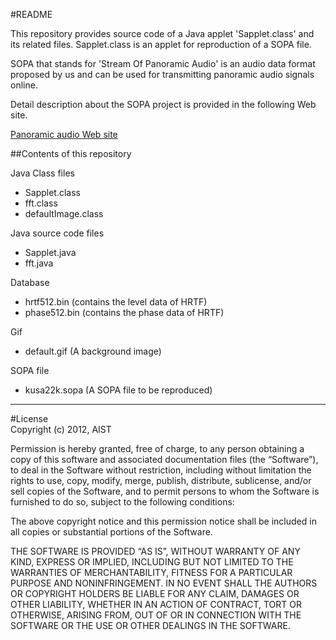 ﻿#README

This repository provides source code of a Java applet 'Sapplet.class' and its related files. Sapplet.class is an applet for reproduction of a SOPA file.

SOPA that stands for 'Stream Of Panoramic Audio' is an audio data format proposed by us and can be used for transmitting panoramic audio signals online.

Detail description about the SOPA project is provided in the following Web site.

[Panoramic audio Web site](http://staff.aist.go.jp/ashihara-k/pan_top.html)

##Contents of this repository

Java Class files 
* Sapplet.class 
* fft.class 
* defaultImage.class 

Java source code files 
* Sapplet.java 
* fft.java 

Database 
* hrtf512.bin (contains the level data of HRTF) 
* phase512.bin (contains the phase data of HRTF) 

Gif 
* default.gif (A background image) 

SOPA file 
* kusa22k.sopa (A SOPA file to be reproduced) 

***

#License  
Copyright (c) 2012, AIST

Permission is hereby granted, free of charge, to any person obtaining a copy of this software and associated documentation files (the “Software”), to deal in the Software without restriction, including without limitation the rights to use, copy, modify, merge, publish, distribute, sublicense, and/or sell copies of the Software, and to permit persons to whom the Software is furnished to do so, subject to the following conditions:

The above copyright notice and this permission notice shall be included in all copies or substantial portions of the Software.

THE SOFTWARE IS PROVIDED “AS IS”, WITHOUT WARRANTY OF ANY KIND, EXPRESS OR IMPLIED, INCLUDING BUT NOT LIMITED TO THE WARRANTIES OF MERCHANTABILITY, FITNESS FOR A PARTICULAR PURPOSE AND NONINFRINGEMENT. IN NO EVENT SHALL THE AUTHORS OR COPYRIGHT HOLDERS BE LIABLE FOR ANY CLAIM, DAMAGES OR OTHER LIABILITY, WHETHER IN AN ACTION OF CONTRACT, TORT OR OTHERWISE, ARISING FROM, OUT OF OR IN CONNECTION WITH THE SOFTWARE OR THE USE OR OTHER DEALINGS IN THE SOFTWARE.
